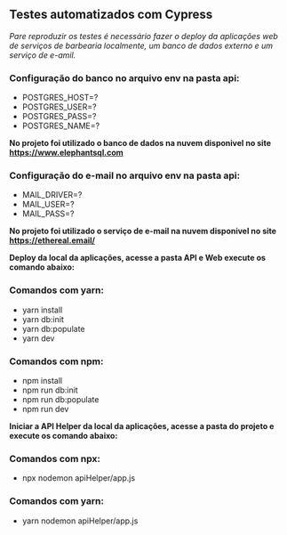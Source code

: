 ## Testes automatizados com Cypress

_Pare reproduzir os testes é necessário fazer o deploy da aplicações web de serviços de barbearia localmente, um banco de dados externo e um serviço de e-amil._

### Configuração do banco no arquivo env na pasta api:
* POSTGRES_HOST=?
* POSTGRES_USER=?
* POSTGRES_PASS=?
* POSTGRES_NAME=?

**No projeto foi utilizado o banco de dados na nuvem disponivel no site https://www.elephantsql.com**

### Configuração do e-mail no arquivo env na pasta api:
* MAIL_DRIVER=?
* MAIL_USER=?
* MAIL_PASS=?

**No projeto foi utilizado o serviço de e-mail na nuvem disponivel no site https://ethereal.email/**

**Deploy da local da aplicações, acesse a pasta API e Web execute os comando abaixo:**  

### Comandos com yarn:

* yarn install
* yarn db:init
* yarn db:populate
* yarn dev

### Comandos com npm:

* npm install
* npm run db:init
* npm run db:populate
* npm run dev

**Iniciar a API Helper da local da aplicações, acesse a pasta do projeto e execute os comando abaixo:** 
### Comandos com npx:
* npx nodemon apiHelper/app.js

### Comandos com yarn:

* yarn nodemon apiHelper/app.js